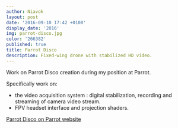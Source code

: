 ```yaml
---
author: Niavok
layout: post
date: '2016-09-10 17:42 +0100'
display_date: '2016'
img: parrot-disco.jpg
color: '266382'
published: true
title: Parrot Disco
description: Fixed-wing drone with stabilized HD video.
---
```

Work on Parrot Disco creation during my position at Parrot.

Specifically work on:
- the video acquisition system : digital stabilization, recording and streaming of camera video stream.
- FPV headset interface and projection shaders.

[Parrot Disco on Parrot website](https://www.parrot.com/us/fr/drones/parrot-disco-fpv)
